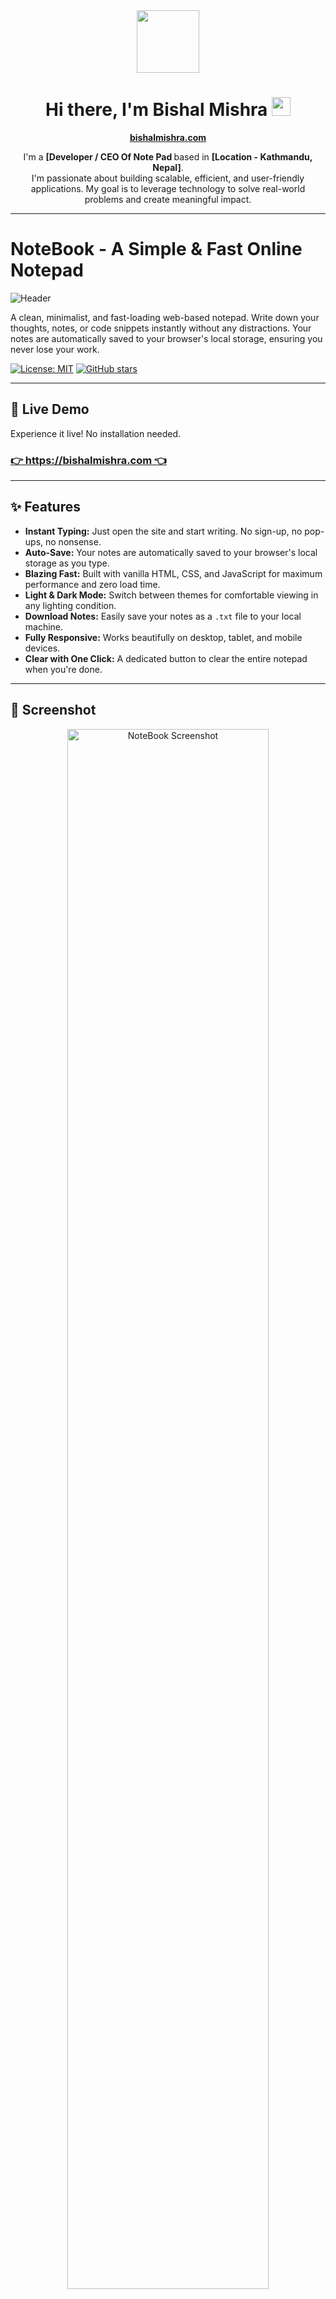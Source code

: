 <div id="header" align="center">
  <img src="https://media.giphy.com/media/M9gbBd9nbDrOTu1Mqx/giphy.gif" width="100"/>
  <h1>
    Hi there, I'm Bishal Mishra
    <a href="https://bishalmishra.com"><img src="https://media.giphy.com/media/hvRJCLFzcasrR4ia7z/giphy.gif" width="30px"/></a>
  </h1>
</div>

<div id="bio" align="center">
  <p>
    <strong><a href="https://bishalmishra.com">bishalmishra.com</a></strong>
  </p>
  <p>
    I'm a <strong>[Developer / CEO Of Note Pad </strong> based in <strong>[Location - Kathmandu, Nepal]</strong>. 
    <br/>
    I'm passionate about building scalable, efficient, and user-friendly applications. My goal is to leverage technology to solve real-world problems and create meaningful impact.
  </p>
</div>

---

# NoteBook - A Simple & Fast Online Notepad

![Header](./assets/notebook-header.png) <!-- It's a great idea to create a nice header image for your project! -->

A clean, minimalist, and fast-loading web-based notepad. Write down your thoughts, notes, or code snippets instantly without any distractions. Your notes are automatically saved to your browser's local storage, ensuring you never lose your work.

[![License: MIT](https://img.shields.io/badge/License-MIT-yellow.svg)](https://opensource.org/licenses/MIT)
[![GitHub stars](https://img.shields.io/github/stars/NoteBook012/Note-Book-Note-Pad?style=social)](https://github.com/NoteBook012/Note-Book-Note-Pad/stargazers)

---

## 🌟 Live Demo

Experience it live! No installation needed.

### [**👉 https://bishalmishra.com 👈**](https://bishalmishra.com)

---

## ✨ Features

- **Instant Typing:** Just open the site and start writing. No sign-up, no pop-ups, no nonsense.
- **Auto-Save:** Your notes are automatically saved to your browser's local storage as you type.
- **Blazing Fast:** Built with vanilla HTML, CSS, and JavaScript for maximum performance and zero load time.
- **Light & Dark Mode:** Switch between themes for comfortable viewing in any lighting condition.
- **Download Notes:** Easily save your notes as a `.txt` file to your local machine.
- **Fully Responsive:** Works beautifully on desktop, tablet, and mobile devices.
- **Clear with One Click:** A dedicated button to clear the entire notepad when you're done.

---

## 📸 Screenshot

<p align="center">
  <img src="https://i.imgur.com/example.png"(https://ibb.co/N2j4JHLQ)" alt="NoteBook Screenshot" width="80%">
</p>

*A preview of the NoteBook interface in dark mode.*

<!-- 
**Pro Tip:** You should take a screenshot of your site and upload it to the `assets` folder or an image hosting site like Imgur. Then, replace the `https://i.imgur.com/example.png` link with your own screenshot link. 
-->

---

## 🛠️ Tech Stack

This project is built with a focus on simplicity and performance, using only the essentials.

- **[HTML5](https://developer.mozilla.org/en-US/docs/Web/Guide/HTML/HTML5)** - The structure of the web page.
- **[CSS3](https://developer.mozilla.org/en-US/docs/Web/CSS)** - Styling, including Flexbox, Grid, and custom properties for theming.
- **[JavaScript (ES6+)](https://developer.mozilla.org/en-US/docs/Web/JavaScript)** - For all interactivity, theme switching, and local storage logic.
- **[Browser Local Storage API](https://developer.mozilla.org/en-US/docs/Web/API/Window/localStorage)** - To persist user notes directly in the browser.

---

## 🚀 Getting Started

To get a local copy up and running, follow these simple steps.

### Prerequisites

You only need a modern web browser. A code editor like [VS Code](https://code.visualstudio.com/) is recommended for development.

### Installation & Setup

1.  **Clone the repository:**
    ```sh
    git clone https://github.com/NoteBook012/Note-Book-Note-Pad.git
    ```
2.  **Navigate to the project directory:**
    ```sh
    cd Note-Book-Note-Pad
    ```
3.  **Open `index.html` in your browser:**
    Simply double-click the `index.html` file, or right-click and open it with your favorite browser.

    For a better development experience, you can use a live server extension (like "Live Server" in VS Code) or run a simple server with Python:
    ```sh
    # If you have Python 3
    python -m http.server

    # If you have Python 2
    python -m SimpleHTTPServer
    ```

---

## 🤝 Contributing

Contributions are what make the open-source community such an amazing place to learn, inspire, and create. Any contributions you make are **greatly appreciated**.

If you have a suggestion that would make this better, please fork the repo and create a pull request. You can also simply open an issue with the tag "enhancement".

1.  **Fork** the Project
2.  Create your Feature Branch (`git checkout -b feature/AmazingFeature`)
3.  Commit your Changes (`git commit -m 'Add some AmazingFeature'`)
4.  Push to the Branch (`git push origin feature/AmazingFeature`)
5.  Open a **Pull Request**

Don't forget to give the project a star! Thanks again!

---

## 📜 License

Distributed under the MIT License. See `LICENSE` for more information.

*Note: You should create a `LICENSE` file in your repository with the MIT License text if you haven't already.*

---

## 📬 Contact

**Bishal Mishra**

-   GitHub: [@NoteBook012](https://github.com/NoteBook012)
-   Project Link: [https://github.com/NoteBook012/Note-Book-Note-Pad](https://github.com/NoteBook012/Note-Book-Note-Pad)
